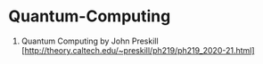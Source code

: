 # Quantum-Computing
1. Quantum Computing by John Preskill [http://theory.caltech.edu/~preskill/ph219/ph219_2020-21.html]
